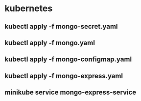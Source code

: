 # kubernetes

## kubectl apply -f mongo-secret.yaml
## kubectl apply -f mongo.yaml
## kubectl apply -f mongo-configmap.yaml
## kubectl apply -f mongo-express.yaml
## minikube service mongo-express-service
